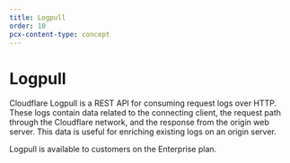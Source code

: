 ```yaml
---
title: Logpull
order: 10
pcx-content-type: concept
---
```


# Logpull
Cloudflare Logpull is a REST API for consuming request logs over HTTP. These logs contain data related to the connecting client, the request path through the Cloudflare network, and the response from the origin web server.  This data is useful for enriching existing logs on an origin server.

Logpull is available to customers on the Enterprise plan.